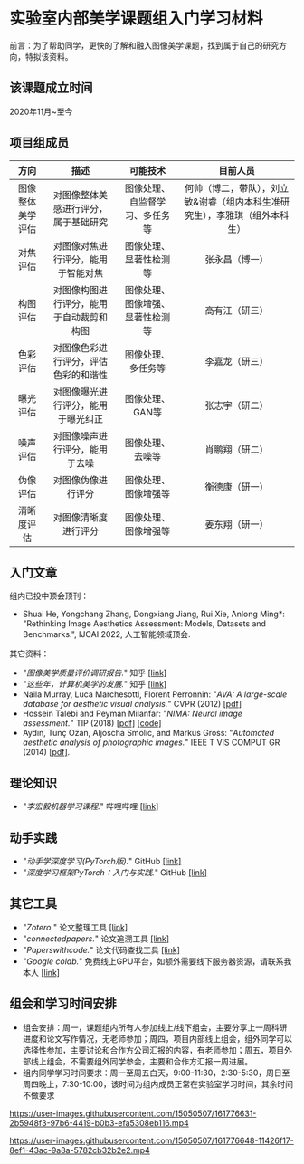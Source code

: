 实验室内部美学课题组入门学习材料
===============================
前言：为了帮助同学，更快的了解和融入图像美学课题，找到属于自己的研究方向，特拟该资料。

## 该课题成立时间
2020年11月~至今

## 项目组成员

| 方向       | 描述     | 可能技术 | 目前人员     |
| :-----------: | :--------: | :--------: | :--------: |
| 图像整体美学评估    |    对图像整体美感进行评分，属于基础研究    |     图像处理、自监督学习、多任务等     |      何帅（博二，带队），刘立敏&谢睿（组内本科生准研究生），李雅琪（组外本科生）     |
| 对焦评估    |    对图像对焦进行评分，能用于智能对焦    |     图像处理、显著性检测等     |      张永昌（博一）     |
| 构图评估    |    对图像构图进行评分，能用于自动裁剪和构图    |     图像处理、图像增强、显著性检测等     |      高有江（研三）     |
| 色彩评估    |    对图像色彩进行评分，评估色彩的和谐性    |     图像处理、多任务等     |      李嘉龙（研三）     |
| 曝光评估    |    对图像曝光进行评分，能用于曝光纠正    |     图像处理、GAN等     |      张志宇（研二）     |
| 噪声评估    |    对图像噪声进行评分，能用于去噪    |     图像处理、去噪等     |      肖鹏翔（研二）     |
| 伪像评估    |    对图像伪像进行评分   |     图像处理、图像增强等     |      衡德康（研一）     |
| 清晰度评估    |    对图像清晰度进行评分   |     图像处理、图像增强等     |      姜东翔（研一）     |

## 入门文章
组内已投中顶会顶刊：
+ Shuai He, Yongchang Zhang, Dongxiang Jiang, Rui Xie, Anlong Ming*: "Rethinking Image Aesthetics Assessment: Models, Datasets and Benchmarks.", IJCAI 2022, 人工智能领域顶会.

其它资料：
+ "*图像美学质量评价调研报告.*" 知乎 [[link]](https://zhuanlan.zhihu.com/p/37307679)
+ "*这些年，计算机美学的发展.*" 知乎 [[link]](https://zhuanlan.zhihu.com/p/91516029)
+ Naila Murray, Luca Marchesotti, Florent Perronnin: "*AVA: A large-scale database for aesthetic visual analysis.*" CVPR (2012) [[pdf]](https://ieeexplore.ieee.org/stamp/stamp.jsp?tp=&arnumber=6247954)
+ Hossein Talebi and Peyman Milanfar: "*NIMA: Neural image assessment.*" TIP (2018) [[pdf]](https://ieeexplore.ieee.org/abstract/document/8352823) [[code]](https://paperswithcode.com/paper/nima-neural-image-assessment#code)
+ Aydın, Tunç Ozan, Aljoscha Smolic, and Markus Gross: "*Automated aesthetic analysis of photographic images.*" IEEE T VIS COMPUT GR (2014) [[pdf]](http://citeseerx.ist.psu.edu/viewdoc/download?doi=10.1.1.675.3491&rep=rep1&type=pdf).

## 理论知识
+ "*李宏毅机器学习课程.*" 哔哩哔哩 [[link]](https://www.bilibili.com/video/BV1JE411g7XF?from=search&seid=16114573361443816126)

## 动手实践
+ "*动手学深度学习(PyTorch版).*" GitHub [[link]](https://tangshusen.me/Dive-into-DL-PyTorch/#/)
+ "*深度学习框架PyTorch：入门与实践.*" GitHub [[link]](https://github.com/chenyuntc/pytorch-book)

## 其它工具
+ "*Zotero.*" 论文整理工具 [[link]](https://www.zotero.org/)
+ "*connectedpapers.*" 论文追溯工具 [[link]](https://www.connectedpapers.com/)
+ "*Paperswithcode.*" 论文代码查找工具 [[link]](https://paperswithcode.com/)
+ "*Google colab.*" 免费线上GPU平台，如额外需要线下服务器资源，请联系我本人 [[link]](https://colab.research.google.com/notebooks/intro.ipynb)

## 组会和学习时间安排
+ 组会安排：周一，课题组内所有人参加线上/线下组会，主要分享上一周科研进度和论文写作情况，无老师参加；周四，项目内部线上组会，组外同学可以选择性参加，主要讨论和合作方公司汇报的内容，有老师参加；周五，项目外部线上组会，不需要组外同学参会，主要和合作方汇报一周进展。
+ 组内同学学习时间要求：周一至周五白天，9:00-11:30，2:30-5:30，周日至周四晚上，7:30-10:00，该时间为组内成员正常在实验室学习时间，其余时间不做要求

https://user-images.githubusercontent.com/15050507/161776631-2b5948f3-97b6-4419-b0b3-efa5308eb116.mp4

https://user-images.githubusercontent.com/15050507/161776648-11426f17-8ef1-43ac-9a8a-5782cb32b2e2.mp4

